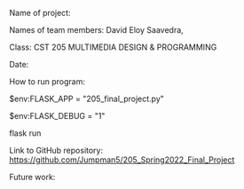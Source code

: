 Name of project: 

Names of team members: David Eloy Saavedra, 

Class: CST 205 MULTIMEDIA DESIGN & PROGRAMMING

Date: 

How to run program:

$env:FLASK_APP = "205_final_project.py"

$env:FLASK_DEBUG = "1"

flask run

Link to GitHub repository: https://github.com/Jumpman5/205_Spring2022_Final_Project

Future work: 